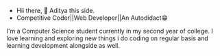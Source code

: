 - Hii there, 👋 Aditya this side.
- Competitive Coder||Web Developer||An Autodidact😁

I'm a Computer Science student currently in my second year of college.
I love learning and exploring new things i do coding on regular basis and learning development alongside as well.

<!---
Aditya-devp/Aditya-devp is a ✨ special ✨ repository because its `README.md` (this file) appears on your GitHub profile.
You can click the Preview link to take a look at your changes.
--->
